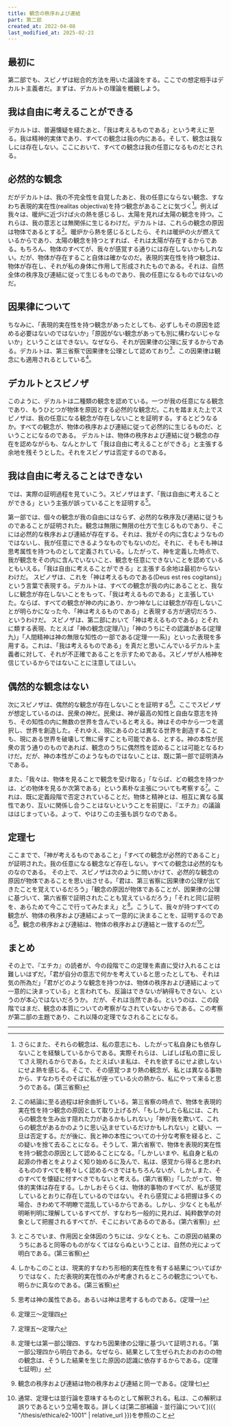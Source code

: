 ```yaml
---
title: 観念の秩序および連結
part: 第二部
created_at: 2022-04-08
last_modified_at: 2025-02-23
---
```

## 最初に

第二部でも、スピノザは総合的方法を用いた議論をする。ここでの想定相手はデカルト主義者だ。まずは、デカルトの理論を概観しよう。

## 我は自由に考えることができる

デカルトは、普遍懐疑を経たあと、「我は考えるものである」という考えに至る。我は精神的実体であり、すべての観念は我の内にある。そして、観念は我なしには存在しない。ここにおいて、すべての観念は我の任意になるものだとされる。

## 必然的な観念

だがデカルトは、我の不完全性を自覚したあと、我の任意にならない観念、すなわち表現的実在性(realitas objectiva)を持つ観念があることに気づく[^ref1-1]。例えば我々は、暖炉に近づけば火の熱を感じるし、太陽を見れば太陽の観念を持つ。これらは、我の意志とは無関係に生じるわけだ。デカルトは、これらの観念の原因は物体であるとする[^ref1-2]。暖炉から熱を感じるとしたら、それは暖炉の火が燃えているからであり、太陽の観念を持つとすれば、それは太陽が存在するからである。もちろん、物体のすべてが、我々が感覚する通りには存在しないかもしれない。だが、物体が存在すること自体は確かなのだ。表現的実在性を持つ観念は、物体が存在し、それが私の身体に作用して形成されたものである。それは、自然全体の秩序及び連結に従って生じるものであり、我の任意になるものではないのだ。

[^ref1-1]:さらにまた、それらの観念は、私の意志にも、したがって私自身にも依存しないことを経験しているからである。実際それらは、しばしば私の意に反してさえ現れるからである。たとえばいま私は、それを欲するにせよ欲しないにせよ熱を感じる。そこで、その感覚つまり熱の観念が、私とは異なる事物から、すなわちそのそばに私が座っている火の熱から、私にやって来ると思うのである。(第三省察)

[^ref1-2]:この結論に至る過程は紆余曲折している。第三省察の時点で、物体を表現的実在性を持つ観念の原因として取り上げるが、「もしかしたら私には、これらの観念を生み出す隠れた力があるかもしれない」「神が我を欺いて、これらの観念があるかのように思い込ませているだけかもしれない」と疑い、一旦は否定する。だが後に、我と神の本性についての十分な考察を経ると、この疑いを捨て去ることになる。そうして、第六省察で、物体を表現的実在性を持つ観念の原因として認めることになる。「しかしいまや、私自身と私の起源の作者とをよりよく知り始めるに及んで、私は、感覚から得ると思われるもののすべてを軽々しく認めるべきではもちろんないが、しかしまた、そのすべてを懐疑に付すべきでもないと考える。(第六省察)」「したがって、物体的実体は存在する。しかしおそらくは、物体的事物のすべてが、私が感覚しているとおりに存在しているのではない。それら感覚による把握は多くの場合、きわめて不明瞭で混乱しているからである。しかし、少なくとも私が明晰判明に理解しているすべてが、すなわち一般的に見れば、純粋数学の対象として把握されるすべてが、そこにおいてあるのである。(第六省察)」

## 因果律について

ちなみに、「表現的実在性を持つ観念があったとしても、必ずしもその原因を認める必要はないのではないか」「原因がない観念があっても別に構わないじゃないか」ということはできない。なぜなら、それが因果律の公理に反するからである。デカルトは、第三省察で因果律を公理として認めており[^ref2-1]、この因果律は観念にも適用されるとしている[^ref2-2]。

[^ref2-1]:ところでいま、作用因と全体因のうちには、少なくとも、この原因の結果のうちにあると同等のものがなくてはならぬということは、自然の光によって明白である。(第三省察)

[^ref2-2]:しかもこのことは、現実的すなわち形相的実在性を有する結果についてばかりではなく、ただ表現的実在性のみが考慮されるところの観念についても、明らかに真なのである。(第三省察)

## デカルトとスピノザ

このように、デカルトは二種類の観念を認めている。一つが我の任意になる観念であり、もうひとつが物体を原因とする必然的な観念だ。これを踏まえた上でスピノザは、我の任意になる観念が存在しないことを証明する。するとどうなるか。すべての観念が、物体の秩序および連結に従って必然的に生じるものだ、ということになるのである。
デカルトは、物体の秩序および連結に従う観念の存在を認めながらも、なんとかして「我は自由に考えることができる」と主張する余地を残そうとした。それをスピノザは否定するのである。

## 我は自由に考えることはできない

では、実際の証明過程を見ていこう。スピノザはまず、「我は自由に考えることができる」という主張が誤っていることを証明する[^ref4-1]。

[^ref4-1]:思考は神の属性である。あるいは神は思考するものである。(定理一)

第一部では、個々の観念が我の自由にはならず、必然的な秩序及び連結に従うものであることが証明された。観念は無限に無限の仕方で生じるものであり、そこには必然的な秩序および連結が存在する。それは、我がその内に含むようなものではないし、我が任意にできるようなものでもないのだ。それに、そもそも神は思考属性を持つものとして定義されている。したがって、神を定義した時点で、我が観念をその内に含んでいないこと、観念を任意にできないことを認めているともいえる。「我は自由に考えることができる」と主張する余地は最初からないわけだ。
スピノザは、これを「神は考えるものである(Deus est res cogitans)」という言葉で表現する。デカルトは、すべての観念が我の内にあることと、我なしに観念が存在しないことをもって、「我は考えるものである」と主張していた。ならば、すべての観念が神の内にあり、かつ神なしには観念が存在しないことが明らかになった今、「神は考えるものである」と表現する方が適切だろう、というわけだ。
スピノザは、第二部において「神は考えるものである」とそれに類する表現、たとえば「神の観念(定理八)」「神のうちにその認識がある(定理九)」「人間精神は神の無限な知性の一部である(定理一一系)」といった表現を多用する。これは、「我は考えるものである」を真だと思いこんでいるデカルト主義者に対して、それが不正確であることを示すためである。スピノザが人格神を信じているからではないことに注意してほしい。

## 偶然的な観念はない

次にスピノザは、偶然的な観念が存在しないことを証明する[^ref5-1]。ここでスピノザが想定しているのは、民衆の神だ。民衆は、神が最高の知性と自由な意志を持ち、その知性の内に無数の世界を含んでいると考える。神はその中から一つを選択し、世界を創造した。それゆえ、現にあるのとは異なる世界を創造することも、現にある世界を破壊して無に帰すことも可能である、とする。神の本性が民衆の言う通りのものであれば、観念のうちに偶然性を認めることは可能となるわけだ。だが、神の本性がこのようなものではないことは、既に第一部で証明済みである。

[^ref5-1]:定理三～定理四

また、「我々は、物体を見ることで観念を受け取る」「ならば、どの観念を持つかは、どの物体を見るか次第である」という素朴な主張についても考察する[^ref5-2]。これは、既に定義段階で否定されていることだ。物体と精神とは、相互に異なる属性であり、互いに関係し合うことはないということを前提に、『エチカ』の議論ははじまっている。よって、やはりこの主張も誤りなのである。

[^ref5-2]:定理五～定理六

## 定理七

ここまでで、「神が考えるものであること」「すべての観念が必然的であること」が証明された。我の任意になる観念など存在しない。すべての観念は必然的なものなのである。
その上で、スピノザは次のように問いかけて、必然的な観念の原因が物体であることを思い出させる。「君は、第三省察に因果律の公理が出てきたことを覚えているだろう」「観念の原因が物体であることが、因果律の公理に基づいて、第六省察で証明されたことも覚えているだろう」「それと同じ証明を、あらためて今ここで行ってみたまえ」と[^ref6-1]。こうして、我々が持つすべての観念が、物体の秩序および連結によって一意的に決まることを、証明するのである[^ref6-2]。観念の秩序および連結は、物体の秩序および連結と一致するのだ[^ref6-3]。

[^ref6-1]:定理七は第一部公理四、すなわち因果律の公理に基づいて証明される。「第一部公理四から明白である。なぜなら、結果として生ぜられたおのおのの物の観念は、そうした結果を生じた原因の認識に依存するからである。(定理七証明)」

[^ref6-2]:観念の秩序および連結は物の秩序および連結と同一である。(定理七)

[^ref6-3]:通常、定理七は並行論を意味するものとして解釈される。私は、この解釈は誤りであるという立場を取る。詳しくは[第二部補論 - 並行論について]({{ "/thesis/ethica/e2-1001" | relative_url }})を参照のこと

## まとめ

その上で、『エチカ』の読者が、今の段階でこの定理を素直に受け入れることは難しいはずだ。「君が自分の意志で何かを考えていると思ったとしても、それは気の所為だ」「君がどのような観念を持つかは、物体の秩序および連結によって一意的に決まっている」と言われても、反論はできないが納得もできない、というのが本心ではないだろうか。
だが、それは当然である。というのは、この段階ではまだ、観念の本質についての考察がなされていないからである。この考察が第二部の主題であり、これ以降の定理でなされることになる。

---
